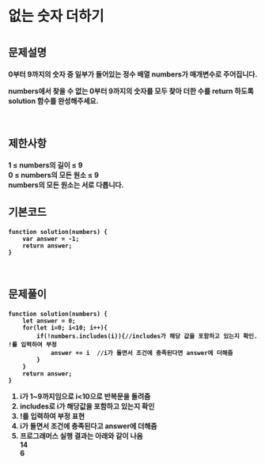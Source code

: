 <h1>없는 숫자 더하기

#

<h2>문제설명


<h4>0부터 9까지의 숫자 중 일부가 들어있는 정수 배열 numbers가 매개변수로 주어집니다. 

numbers에서 찾을 수 없는 0부터 9까지의 숫자를 모두 찾아 더한 수를 return 하도록 solution 함수를 완성해주세요.

<br>
<h2>제한사항


<h4>1 ≤ numbers의 길이 ≤ 9<br>
0 ≤ numbers의 모든 원소 ≤ 9<br>
numbers의 모든 원소는 서로 다릅니다.

<br>
<h2>기본코드


<h4>

    function solution(numbers) {
        var answer = -1;
        return answer;
    }

<br>
<h2>문제풀이


<h4>

    function solution(numbers) {
        let answer = 0;
        for(let i=0; i<10; i++){
            if(!numbers.includes(i)){//includes가 해당 값을 포함하고 있는지 확인. !를 입력하여 부정
                answer += i  //i가 돌면서 조건에 충족된다면 answer에 더해줌
            }
        }
        return answer;
    }
   
1. i가 1~9까지임으로 i<10으로 반복문을 돌려줌<br>
2. includes로 i가 해당값을 포함하고 있는지 확인<br>
3. !를 입력하여 부정 표현<br>
4. i가 돌면서 조건에 충족된다고 answer에 더해줌<br>
5. 프로그래머스 실행 결과는 아래와 같이 나옴
<br>14
<br>6